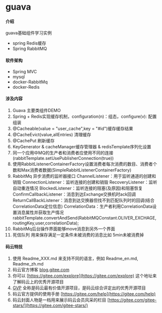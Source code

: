 # guava

#### 介绍
guava基础组件学习实例
+ spring Redis缓存
+ Spring RabbitMQ
#### 软件架构
+ Spring MVC 
+ mysql 
+ docker-RabbitMq
+ docker-Redis

#### 涉及内容

1. Guava 主要类组件DEMO
2. Spring + Redis实现缓存机制，configuration(n)：组态，configure(v): 配置组装
3. @Cacheable(value = "user_cache",key = "#id")缓存缓存结果
4. @CacheEvict(value,allEntries) 清理缓存
5. @CachePut 刷新缓存
6. KeyGenerator & cacheManager缓存管理器 & redisTemplate序列化设置
7. 同一个应用中MQ的生产者和消费者应使用不同的连接(rabbitTemplate.setUsePublisherConnection(true))
8. 使用RabbitListenerContainerFactory设置消费者每次消费的数目、消费者个数和Max消费者数据(SimpleRabbitListenerContainerFactory)
9. RabbitMq 异步消费的监听器接口
    ChannelListener：用于监听通道的创建和销毁
    ConnectionListener：监听连接的创建和销毁
    RecoveryListener：监听自动重连情况
    BlockedListener：监听连接的阻塞(及原因)和阻塞恢复
    ConfirmCallbackListener：消息到达Exchange交换机时ack回调
    ReturnCallBackListener：消息到达交换器但找不到匹配队列时的回调(结合CorrelationData定位信息)
    CorrelationData：生产者利用CorrelationData设置消息属性并获取生产情况
            rabbitTemplate.convertAndSend(RabbitMQConstant.OLIVER_EXCHAGE,
                                routingKey,user,correlationData);
10. RabbitMq后台操作界面能够move消息到另外一个界面
11. 死信队列 用来保存满足一定条件未被消费的消息比如 5min未被消费掉


#### 码云特技

1. 使用 Readme\_XXX.md 来支持不同的语言，例如 Readme\_en.md, Readme\_zh.md
2. 码云官方博客 [blog.gitee.com](https://blog.gitee.com)
3. 你可以 [https://gitee.com/explore](https://gitee.com/explore) 这个地址来了解码云上的优秀开源项目
4. [GVP](https://gitee.com/gvp) 全称是码云最有价值开源项目，是码云综合评定出的优秀开源项目
5. 码云官方提供的使用手册 [https://gitee.com/help](https://gitee.com/help)
6. 码云封面人物是一档用来展示码云会员风采的栏目 [https://gitee.com/gitee-stars/](https://gitee.com/gitee-stars/)
